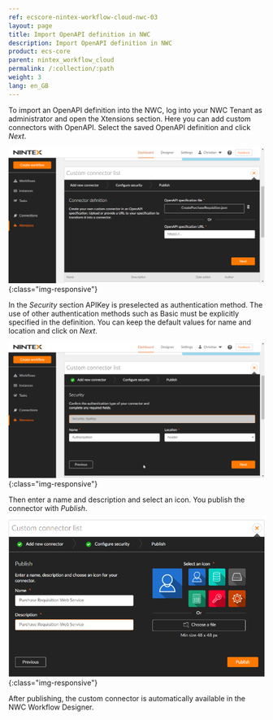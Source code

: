 ```yaml
---
ref: ecscore-nintex-workflow-cloud-nwc-03
layout: page
title: Import OpenAPI definition in NWC
description: Import OpenAPI definition in NWC
product: ecs-core
parent: nintex_workflow_cloud
permalink: /:collection/:path
weight: 3
lang: en_GB
---
```


To import an OpenAPI definition into the NWC, log into your NWC Tenant as administrator and open the Xtensions section. Here you can add custom connectors with OpenAPI. Select the saved OpenAPI definition and click *Next*.

![ecscore-nwc_2](/img/content/ecscore-nwc_2.png){:class="img-responsive"}

In the *Security* section APIKey is preselected as authentication method. The use of other authentication methods such as Basic must be explicitly specified in the definition. You can keep the default values for name and location and click on *Next*. 

![ecscore-nwc_3](/img/content/ecscore-nwc_3.png){:class="img-responsive"}

Then enter a name and description and select an icon. You publish the connector with *Publish*.

![ecscore-nwc_4](/img/content/ecscore-nwc_4.png){:class="img-responsive"}

After publishing, the custom connector is automatically available in the NWC Workflow Designer.